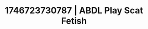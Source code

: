 ---
categories:
- Midnight fantasy
- Erotic tension tease
- AI-generated
- Moonlit passion
- Gender-fluid lovers
- Slow strip tease
- ASMR
- Cosplay
image: /assets/images/1746723730787.png
layout: post
seo:
  description: Featured content with exclusive Scat Fetish, ABDL Play. HD images available.
  keywords: Scat Fetish, ABDL Play
  og_image: /assets/images/1746723730787.png
  schema_type: VisualArtwork
tags:
- ABDL Play
- Scat Fetish
- '#1746723730787'
title: 1746723730787 | ABDL Play Scat Fetish
---